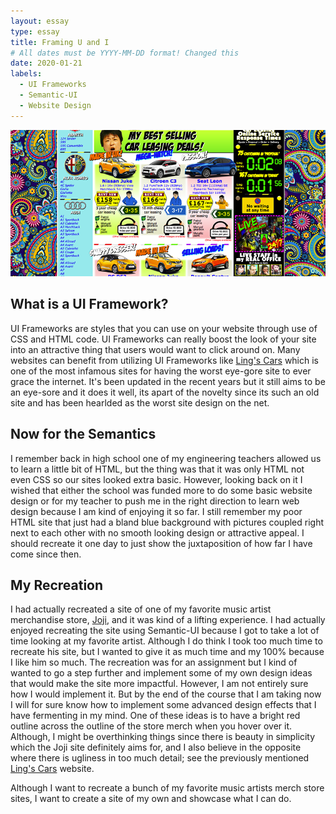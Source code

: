 ```yaml
---
layout: essay
type: essay
title: Framing U and I
# All dates must be YYYY-MM-DD format! Changed this
date: 2020-01-21
labels:
  - UI Frameworks
  - Semantic-UI
  - Website Design
---
```


<img class="ui medium right floated rounded image" src="../images/lingscars.png">

## What is a UI Framework?

UI Frameworks are styles that you can use on your website through use of CSS and HTML code. UI Frameworks can really boost the look of your site into an attractive thing that users
would want to click around on. Many websites can benefit from utilizing UI Frameworks like [Ling's Cars](https://www.lingscars.com/) which is one of the most infamous sites for having
the worst eye-gore site to ever grace the internet. It's been updated in the recent years but it still aims to be an eye-sore and it does it well, its apart of the novelty since its
such an old site and has been hearlded as the worst site design on the net.

## Now for the Semantics

I remember back in high school one of my engineering teachers allowed us to learn a little bit of HTML, but the thing was that it was only HTML not even CSS so our sites looked extra
basic. However, looking back on it I wished that either the school was funded more to do some basic website design or for my teacher to push me in the right direction to learn web
design because I am kind of enjoying it so far. I still remember my poor HTML site that just had a bland blue background with pictures coupled right next to each other with no smooth
looking design or attractive appeal. I should recreate it one day to just show the juxtaposition of how far I have come since then.

## 

## My Recreation

I had actually recreated a site of one of my favorite music artist merchandise store, [Joji](https://shop.jojimusic.com/), and it was kind of a lifting experience. I had actually 
enjoyed recreating the site using Semantic-UI because I got to take a lot of time looking at my favorite artist. Although I do think I took too much time to recreate his site, 
but I wanted to give it as much time and my 100% because I like him so much. The recreation was for an assignment but I kind of wanted to go a step further and implement some 
of my own design ideas that would make the site more impactful. However, I am not entirely sure how I would implement it. But by the end of the course that I am taking now I will for sure know how to implement some advanced design effects that I have fermenting in my mind. One of these ideas is to have a bright red outline across the outline of the store merch
when you hover over it. Although, I might be overthinking things since there is beauty in simplicity which the Joji site definitely aims for, and I also believe in the opposite where
there is ugliness in too much detail; see the previously mentioned [Ling's Cars](https://www.lingscars.com/) website.

Although I want to recreate a bunch of my favorite music artists merch store sites, I want to create a site of my own and showcase what I can do.
